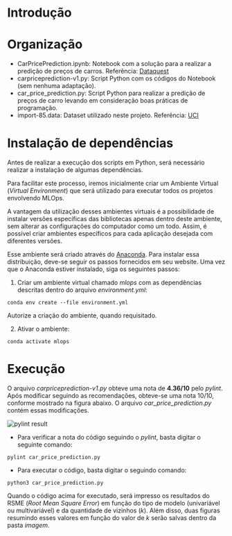 # Introdução


# Organização

* CarPricePrediction.ipynb: Notebook com a solução para a realizar a predição de preços de carros. Referência: [Dataquest](https://github.com/dataquestio/solutions/blob/master/Mission155Solutions.ipynb)
* carpriceprediction-v1.py: Script Python com os códigos do Notebook (sem nenhuma adaptação).
* car_price_prediction.py: Script Python para realizar a predição de preços de carro levando em consideração boas práticas de programação.
* import-85.data: Dataset utilizado neste projeto. Referência: [UCI](https://archive.ics.uci.edu/ml/datasets/automobile)

# Instalação de dependências

Antes de realizar a execução dos scripts em Python, será necessário realizar a instalação de algumas dependências. 

Para facilitar este processo, iremos inicialmente criar um Ambiente Virtual (*Virtual Environment*) que será utilizado para executar todos os projetos envolvendo MLOps.

A vantagem da utilização desses ambientes virtuais é a possibilidade de instalar versões específicas das bibliotecas apenas dentro deste ambiente, sem alterar as configurações do computador como um todo. Assim, é possível criar ambientes específicos para cada aplicação desejada com diferentes versões.

Esse ambiente será criado através do [Anaconda](https://www.anaconda.com/products/distribution). Para instalar essa distribuição, deve-se seguir os passos fornecidos em seu website. Uma vez que o Anaconda estiver instalado, siga os seguintes passos:

1. Criar um ambiente virtual chamado *mlops* com as dependências descritas dentro do arquivo *environment.yml*:

```
conda env create --file environment.yml
```

Autorize a criação do ambiente, quando requisitado.

2. Ativar o ambiente:

```
conda activate mlops
```

# Execução

O arquivo *carpriceprediction-v1.py* obteve uma nota de **4.36/10** pelo *pylint*. Após modificar seguindo as recomendações, obteve-se uma nota 10/10, conforme mostrado na figura abaixo. O arquivo *car_price_prediction.py* contém essas modificações.

![pylint result](./images/pylint_result.png)

* Para verificar a nota do código seguindo o *pylint*, basta digitar o seguinte comando:

```
pylint car_price_prediction.py
```

* Para executar o código, basta digitar o seguindo comando:

```
python3 car_price_prediction.py
```

Quando o código acima for executado, será impresso os resultados do RSME (*Root Mean Square Error*) em função do tipo de modelo (univariável ou multivariável) e da quantidade de vizinhos (*k*). Além disso, duas figuras resumindo esses valores em função do valor de *k* serão salvas dentro da pasta *imagem*.

